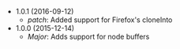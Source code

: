 * 1.0.1 (2016-09-12)
  * _patch_: Added support for Firefox's cloneInto
* 1.0.0 (2015-12-14)
  * _Major_: Adds support for node buffers